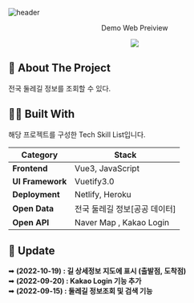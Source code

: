 
![header](https://capsule-render.vercel.app/api?type=waving&color=auto&height=300&section=header&text=WALK-ROAD&animation=fadeIn&fontAlignY=38&desc=전국%20둘레길%20조회%20서비스&descAlignY=51&descAlign=62)



<p align='center'> Demo Web Preiview </p>
<p align='center'>
  <a href="https://walkingroadko.netlify.app">
    <img src="https://img.shields.io/badge/DEMO%20-%234FC08D.svg?&style=for-the-badge&&logoColor=white"/>
  </a>
</p>


<!-- ABOUT THE PROJECT -->
## 📖 About The Project
전국 둘레길 정보를 조회할 수 있다.



## 🧑‍💻 Built With

해당 프로젝트를 구성한 Tech Skill List입니다.

 | Category                                                   | Stack                                                   |
| ------------------------------------------------------------ | ------------------------------------------------------- |
| **Frontend**                 | Vue3, JavaScript |
| **UI Framework**             | Vuetify3.0  |
| **Deployment**               | Netlify, Heroku  |
| **Open Data**             | 전국 둘레길 정보[공공 데이터] |
| **Open API**             |  Naver Map , Kakao Login |

## 🚩 Update

➡ <b>(2022-10-19) : 길 상세정보 지도에 표시 (출발점, 도착점)</b><br>
➡ <b>(2022-09-20) : Kakao Login 기능 추가</b><br>
➡ <b>(2022-09-15) : 둘레길 정보조회 및 검색 기능</b><br> 


